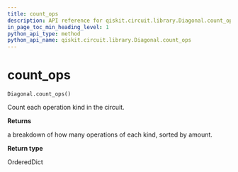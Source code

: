 ```yaml
---
title: count_ops
description: API reference for qiskit.circuit.library.Diagonal.count_ops
in_page_toc_min_heading_level: 1
python_api_type: method
python_api_name: qiskit.circuit.library.Diagonal.count_ops
---
```


# count\_ops

<span id="qiskit.circuit.library.Diagonal.count_ops" />

`Diagonal.count_ops()`

Count each operation kind in the circuit.

**Returns**

a breakdown of how many operations of each kind, sorted by amount.

**Return type**

OrderedDict

